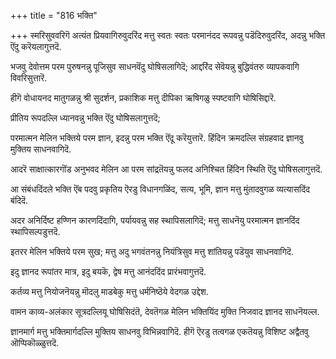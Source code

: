 +++
title = "816 भक्ति"

+++
स्मरिसुववरिगॆ अत्यंत प्रियवागिरुवुदरिंद मत्तु स्वतः स्वतः परमानंदद रूपवन्नु पडॆदिरुवुदरिंद, अदन्नु भक्ति ऎंदु करॆयलागुत्तदॆ.

भजवु देवोत्तम परम पुरुषनन्नु पूजिसुव साधनवॆंदु घोषिसलागिदॆ; आद्दरिंद सेवॆयन्नु बुद्धिवंतरु व्यापकवागि विवरिसुत्तारॆ.

हीगॆ वोधायनद मातुगळन्नु श्री सुदर्शन, प्रकाशिक मत्तु दीपिका ऋषिगळु स्पष्टवागि घोषिसिद्दारॆ.

प्रीतिय रूपदल्लि ध्यानवन्नु भक्ति ऎंदु घोषिसलागुत्तदॆ;

परमात्मन मेलिन भक्तिये परम ज्ञान, इदन्नु परम भक्ति ऎंदू करॆयुत्तारॆ. हिंदिन क्रमदल्लि संग्रहवाद ज्ञानवु मुक्तिय साधनवागिदॆ.

आदरॆ साक्षात्कारगॊंड अनुभवद मेलिन आ परम सांद्रतॆयन्नु फलद अनिश्चित हिंदिन स्थिति ऎंदु घोषिसलागुत्तदॆ.

आ संबंधदिंदले भक्ति ऎंब पदवु प्रकृतिय ऎरडु विधानगळिंद, सत्य, भूमि, ज्ञान मत्तु मुंतादवुगळ व्यत्यासदिंद बंदिदॆ.

अदर अनिर्दिष्ट हण्णिन कारणदिंदागि, पर्यायवन्नु सह स्थापिसलागिदॆ; मत्तु साधनॆयु परमात्मन ज्ञानदिंद स्थापिसल्पडुत्तदॆ.

इतरर मेलिन भक्तिये परम सुख; मत्तु अदु भगवंतनन्नु नियंत्रिसुव मत्तु शांतियन्नु पडॆयुव साधनवागिदॆ.

इदु ज्ञानद रूपांतर मात्र, इदु बयकॆ, द्वेष मत्तु आनंददिंद प्रारंभवागुत्तदॆ.

कर्तव्य मत्तु नियोजनॆयन्नु मॊदलु माडबेकु मत्तु धर्मनिष्ठॆये वेदगळ उद्देश.

वामन काव्य-अलंकार सूत्रदल्लियू घोषिसिदंतॆ, देवतॆगळ मेलिन भक्तियिंद मुक्ति निजवाद ज्ञानद साधनॆयल्ल.

ज्ञानमार्ग मत्तु भक्तिमार्गदल्लि मुक्तिय साधनवु विभिन्नवागिदॆ. हीगॆ ऎरडु तत्वगळ एकतॆयन्नु विशिष्ट अद्वैतवु ऒप्पिकॊळ्ळुत्तदॆ.

